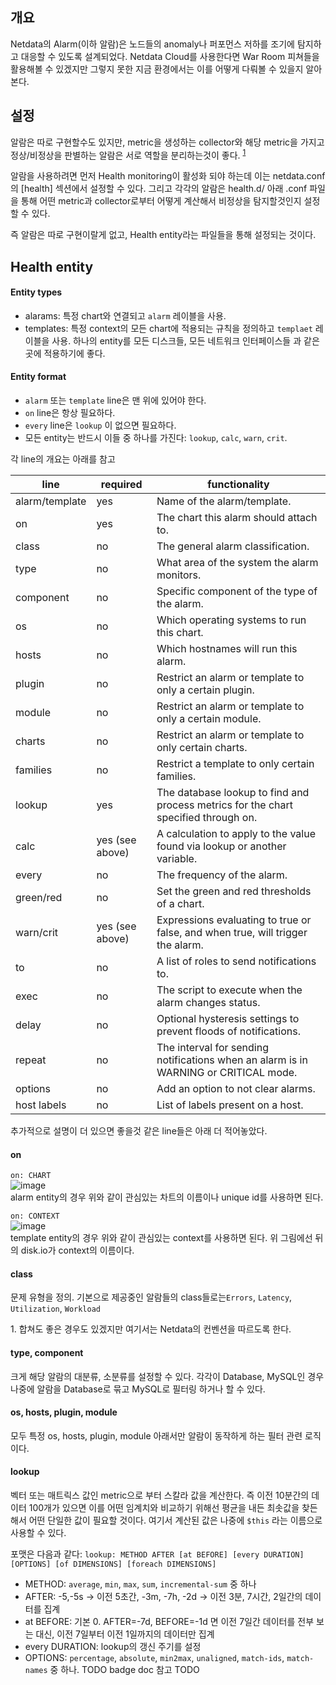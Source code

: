 ## 개요

Netdata의 Alarm(이하 알람)은 노드들의 anomaly나 퍼포먼스 저하를 조기에 탐지하고 대응할 수 있도록 설계되었다.
Netdata Cloud를 사용한다면 War Room 피쳐들을 활용해볼 수 있겠지만 그렇지 못한 지금 환경에서는 이를 어떻게 다뤄볼 수 있을지 알아본다.

## 설정
알람은 따로 구현할수도 있지만, metric을 생성하는 collector와 해당 metric을 가지고 정상/비정상을 판별하는 알람은 서로 역할을 분리하는것이 좋다.
<sup>[1](#myfootnote1)</sup>

알람을 사용하려면 먼저 Health monitoring이 활성화 되야 하는데 이는 netdata.conf의 [health] 섹션에서 설정할 수 있다.
그리고 각각의 알람은 health.d/ 아래 .conf 파일을 통해 어떤 metric과 collector로부터 어떻게 계산해서 비정상을 탐지할것인지 설정할 수 있다.

즉 알람은 따로 구현이랄게 없고, Health entity라는 파일들을 통해 설정되는 것이다.

## Health entity

#### Entity types
- alarams: 특정 chart와 연결되고 `alarm` 레이블을 사용.
- templates: 특정 context의 모든 chart에 적용되는 규칙을 정의하고 `templaet` 레이블을 사용. 하나의 entity를 모든 디스크들, 모든 네트워크 인터페이스들
과 같은곳에 적용하기에 좋다.

#### Entity format
- `alarm` 또는 `template` line은 맨 위에 있어야 한다.
- `on` line은 항상 필요하다.
- `every` line은 `lookup` 이 없으면 필요하다.
- 모든 entity는 반드시 이들 중 하나를 가진다: `lookup`, `calc`, `warn`, `crit`.

각 line의 개요는 아래를 참고

| line           | required        | functionality                                                                        |
|----------------|-----------------|--------------------------------------------------------------------------------------|
| alarm/template | yes             | Name of the alarm/template.                                                          |
| on             | yes             | The chart this alarm should attach to.                                               |
| class          | no              | The general alarm classification.                                                    |
| type           | no              | What area of the system the alarm monitors.                                          |
| component      | no              | Specific component of the type of the alarm.                                         |
| os             | no              | Which operating systems to run this chart.                                           |
| hosts          | no              | Which hostnames will run this alarm.                                                 |
| plugin         | no              | Restrict an alarm or template to only a certain plugin.                              |
| module         | no              | Restrict an alarm or template to only a certain module.                              |
| charts         | no              | Restrict an alarm or template to only certain charts.                                |
| families       | no              | Restrict a template to only certain families.                                        |
| lookup         | yes             | The database lookup to find and process metrics for the chart specified through on.  |
| calc           | yes (see above) | A calculation to apply to the value found via lookup or another variable.            |
| every          | no              | The frequency of the alarm.                                                          |
| green/red      | no              | Set the green and red thresholds of a chart.                                         |
| warn/crit      | yes (see above) | Expressions evaluating to true or false, and when true, will trigger the alarm.      |
| to             | no              | A list of roles to send notifications to.                                            |
| exec           | no              | The script to execute when the alarm changes status.                                 |
| delay          | no              | Optional hysteresis settings to prevent floods of notifications.                     |
| repeat         | no              | The interval for sending notifications when an alarm is in WARNING or CRITICAL mode. |
| options        | no              | Add an option to not clear alarms.                                                   |
| host labels    | no              | List of labels present on a host.                                                    |

추가적으로 설명이 더 있으면 좋을것 같은 line들은 아래 더 적어놓았다.

#### on
`on: CHART`  
![image](https://user-images.githubusercontent.com/19762154/131266636-433801eb-d416-4da5-bc03-d99bf169988e.png)  
alarm entity의 경우 위와 같이 관심있는 차트의 이름이나 unique id를 사용하면 된다.

`on: CONTEXT`  
![image](https://user-images.githubusercontent.com/19762154/131266651-2f1beb61-b268-4e74-b3a1-1ec1a6b3c8e1.png)  
template entity의 경우 위와 같이 관심있는 context를 사용하면 된다. 위 그림에선 뒤의 disk.io가 context의 이름이다.

#### class
문제 유형을 정의. 기본으로 제공중인 알람들의 class들로는`Errors`, `Latency`, `Utilization`, `Workload`

<a name="myfootnote1">1</a>. 합쳐도 좋은 경우도 있겠지만 여기서는 Netdata의 컨벤션을 따르도록 한다.

#### type, component
크게 해당 알람의 대분류, 소분류를 설정할 수 있다. 각각이 Database, MySQL인 경우 나중에 알람을 Database로 묶고 MySQL로 필터링 하거나 할 수 있다.

#### os, hosts, plugin, module
모두 특정 os, hosts, plugin, module 아래서만 알람이 동작하게 하는 필터 관련 로직이다.

#### lookup
벡터 또는 매트릭스 값인 metric으로 부터 스칼라 값을 계산한다. 즉 이전 10분간의 데이터 100개가 있으면 이를 어떤 임계치와 비교하기 위해선 평균을 내든
최솟값을 찾든 해서 어떤 단일한 값이 필요할 것이다. 여기서 계산된 값은 나중에 `$this` 라는 이름으로 사용할 수 있다.

포맷은 다음과 같다:
`lookup: METHOD AFTER [at BEFORE] [every DURATION] [OPTIONS] [of DIMENSIONS] [foreach DIMENSIONS]`

- METHOD: `average`, `min`, `max`, `sum`, `incremental-sum` 중 하나
- AFTER: -5,-5s -> 이전 5초간, -3m, -7h, -2d -> 이전 3분, 7시간, 2일간의 데이터를 집계
- at BEFORE: 기본 0. AFTER=-7d, BEFORE=-1d 면 이전 7일간 데이터를 전부 보는 대신, 이전 7일부터 이전 1일까지의 데이터만 집계
- every DURATION: lookup의 갱신 주기를 설정
- OPTIONS: `percentage`, `absolute`, `min2max`, `unaligned`, `match-ids`, `match-names` 중 하나. TODO badge doc 참고
TODO
